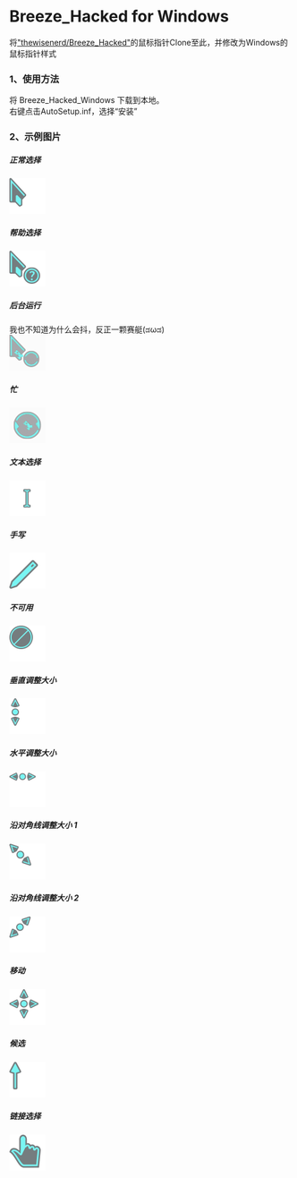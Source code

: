 ﻿# Breeze_Hacked for Windows
将["thewisenerd/Breeze_Hacked"](https://github.com/thewisenerd/Breeze_Hacked)的鼠标指针Clone至此，并修改为Windows的鼠标指针样式

### 1、使用方法

将 Breeze_Hacked_Windows 下载到本地。  
右键点击AutoSetup.inf，选择“安装”

### 2、示例图片
##### 正常选择
![arrow](https://github.com/BoringCat/Breeze_Hacked_Windows/blob/master/picture/Hacked_arrow_l.png)

##### 帮助选择
![helpsel](https://github.com/BoringCat/Breeze_Hacked_Windows/blob/master/picture/Hacked_helpsel_l.png)

##### 后台运行
我也不知道为什么会抖，反正一颗赛艇(ಡωಡ)   
![working](https://github.com/BoringCat/Breeze_Hacked_Windows/blob/master/picture/Hacked_working_l.gif)

##### 忙
![busy](https://github.com/BoringCat/Breeze_Hacked_Windows/blob/master/picture/Hacked_busy_l.gif)

##### 文本选择
![beam](https://github.com/BoringCat/Breeze_Hacked_Windows/blob/master/picture/Hacked_beam_l.png)

##### 手写
![pen](https://github.com/BoringCat/Breeze_Hacked_Windows/blob/master/picture/Hacked_pen_l.png)

##### 不可用
![unavail](https://github.com/BoringCat/Breeze_Hacked_Windows/blob/master/picture/Hacked_unavail_l.png)

##### 垂直调整大小
![ns](https://github.com/BoringCat/Breeze_Hacked_Windows/blob/master/picture/Hacked_ns_l.png)

##### 水平调整大小
![ew](https://github.com/BoringCat/Breeze_Hacked_Windows/blob/master/picture/Hacked_ew_l.png)

##### 沿对角线调整大小 1
![nwse](https://github.com/BoringCat/Breeze_Hacked_Windows/blob/master/picture/Hacked_nwse_l.png)

##### 沿对角线调整大小 2
![nesw](https://github.com/BoringCat/Breeze_Hacked_Windows/blob/master/picture/Hacked_nesw_l.png)

##### 移动
![move](https://github.com/BoringCat/Breeze_Hacked_Windows/blob/master/picture/Hacked_move_l.png)

##### 候选
![up](https://github.com/BoringCat/Breeze_Hacked_Windows/blob/master/picture/Hacked_up_l.png)

##### 链接选择
![link](https://github.com/BoringCat/Breeze_Hacked_Windows/blob/master/picture/Hacked_link_l.png)
